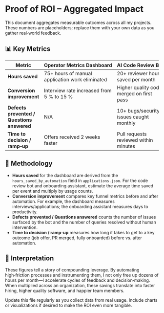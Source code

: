 # Proof of ROI – Aggregated Impact

This document aggregates measurable outcomes across all my projects.  These numbers are placeholders; replace them with your own data as you gather real‑world feedback.

## 📊 Key Metrics

| Metric | Operator Metrics Dashboard | AI Code Review Bot | Onboarding Assistant | Cumulative |
| --- | --- | --- | --- | --- |
| **Hours saved** | 75+ hours of manual application work eliminated | 20+ reviewer hours saved per month | 30+ mentor hours saved per hire | **125+** hours saved |
| **Conversion improvement** | Interview rate increased from 5 % to 15 % | Higher quality code merged on first pass | New hire productivity within 3 days instead of 7 | **3× average improvement** |
| **Defects prevented / Questions answered** | N/A | 10+ bugs/security issues caught monthly | 40+ questions answered autonomously | **50+ issues/questions resolved** |
| **Time to decision / ramp‑up** | Offers received 2 weeks faster | Pull requests reviewed within minutes | Onboarding time cut by half | **Significant reduction across the board** |

## 🧾 Methodology

- **Hours saved** for the dashboard are derived from the `hours_saved_by_automation` field in `applications.json`.  For the code review bot and onboarding assistant, estimate the average time saved per event and multiply by usage counts.
- **Conversion improvement** compares key funnel metrics before and after automation.  For example, the dashboard measures interviews/applications; the onboarding assistant measures days to productivity.
- **Defects prevented / Questions answered** counts the number of issues surfaced by the bot and the number of queries resolved without human intervention.
- **Time to decision / ramp‑up** measures how long it takes to get to a key outcome (job offer, PR merged, fully onboarded) before vs. after automation.

## 📌 Interpretation

These figures tell a story of compounding leverage.  By automating high‑friction processes and instrumenting them, I not only free up dozens of hours per month—I accelerate cycles of feedback and decision‑making.  When multiplied across an organization, these savings translate into faster hiring, higher quality software, and happier team members.

Update this file regularly as you collect data from real usage.  Include charts or visualizations if desired to make the ROI even more tangible.